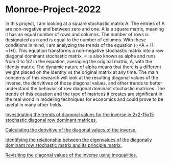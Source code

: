 # Monroe-Project-2022

In this project, I am looking at a square stochastic matrix A. The entries of A are non-negative and between zero and one. A is a square matrix, meaning it has an equal number of rows and columns. The number of rows is designated as n and is equal to the number of columns. With these conditions in mind, I am analyzing the trends of the equation (∝*A + (1-∝)*I). This equation transforms a non-negative stochastic matrix into a row diagonal dominant stochastic matrix. ∝ is also known as alpha and runs from 0 to 1/2 in the equation, averaging the original matrix, A, with the identiy matrix. The dynamic nature of alpha means that there is a different weight placed on the identity vs the original matrix at any time. The main concerns of this research will look at the resulting diagonal values of the inverse, the derivitives of those diagonal values, and other trends to better understand the behavior of row diagonal dominant stochastic matrices. The trends of this equation and the type of matrices it creates are significant in the real world in modeling techniques for economics and could prove to be useful in many other fields.  

[Investigating the trends of diagonal values for the inverse in 2x2-15x15 stochastic diagonal row dominant matrices.](diagonal_of_the_inverse_findgings.md)

[Calculating the derivitive of the diagonal values of the inverse.](derivitives_findings.md)

[Identifying the relationship between the eigenvalues of the diagonally dominant row stochastic matrix and its principle matrix. ](eigenvalue_findings.md)

[Revisiting the diagonal values of the inverse using inequalities.](inequality_findings.md)
